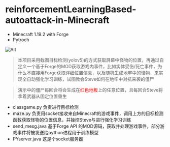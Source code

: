# reinforcementLearningBased-autoattack-in-Minecraft

* Minecraft 1.19.2 with Forge
* Pytroch

![Alt](https://github.com/3c0tr/reinforcementLearningBased-autoattack-in-Minecraft/blob/main/%E6%BC%94%E7%A4%BA/srowdman.gif)   

> 本项目采用截图目标检测(yolov5)的方式获取屏幕中怪物的位置，再通过自定义一个基于Forge的MOD获取游戏内事件，比如实体受伤/死亡事件，~~为什么不直接用Forge获取详细位置信息~~，以及随机生成地牢中的怪物，来实现全自动强化学习训练，试图教会Steve如何在地牢中对抗来袭的僵尸  

> 演示中的僵尸每回合将会生成在<font color=red>红色地板</font>上的任意位置，且每回合Steve将拿着武器从固定位置重生  

* classgame.py 负责进行目标检测  
* maze.py 负责用socket接收来自Minecraft的游戏事件，调用上方的目标检测函数获取怪物的位置信息，并操控Steve与进行强化学习训练  
* send_mesg.java 基于Forge API 的MOD源码，获取并处理游戏事件，部分游戏事件将被发送给python进程用于训练模型  
* PYserver.java 这是个socket服务器  
